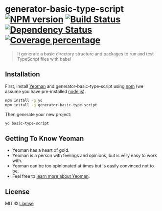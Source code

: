 # generator-basic-type-script [![NPM version][npm-image]][npm-url] [![Build Status][travis-image]][travis-url] [![Dependency Status][daviddm-image]][daviddm-url] [![Coverage percentage][coveralls-image]][coveralls-url]
> It generate a basic directory structure and packages to run and test TypeScript files with babel

## Installation

First, install [Yeoman](http://yeoman.io) and generator-basic-type-script using [npm](https://www.npmjs.com/) (we assume you have pre-installed [node.js](https://nodejs.org/)).

```bash
npm install -g yo
npm install -g generator-basic-type-script
```

Then generate your new project:

```bash
yo basic-type-script
```

## Getting To Know Yeoman

 * Yeoman has a heart of gold.
 * Yeoman is a person with feelings and opinions, but is very easy to work with.
 * Yeoman can be too opinionated at times but is easily convinced not to be.
 * Feel free to [learn more about Yeoman](http://yeoman.io/).

## License

MIT © [Liamse](liamse.github.io)

[npm-image]: https://badge.fury.io/js/generator-basic-type-script.svg
[npm-url]: https://npmjs.org/package/generator-basic-type-script
[travis-image]: https://travis-ci.org/liamse/generator-basic-type-script.svg?branch=master
[travis-url]: https://travis-ci.org/liamse/generator-basic-type-script
[daviddm-image]: https://david-dm.org/liamse/generator-basic-type-script.svg?theme=shields.io
[daviddm-url]: https://david-dm.org/liamse/generator-basic-type-script
[coveralls-image]: https://coveralls.io/repos/liamse/generator-basic-type-script/badge.svg
[coveralls-url]: https://coveralls.io/r/liamse/generator-basic-type-script
